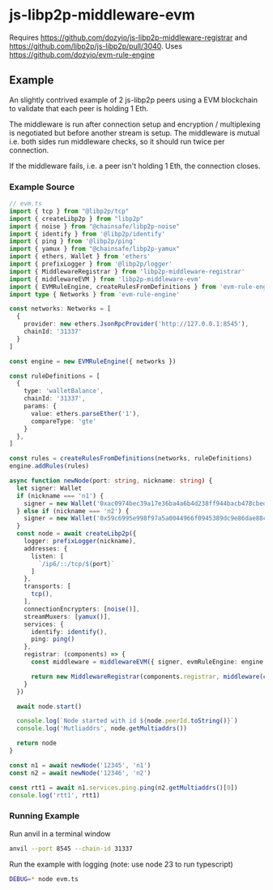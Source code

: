 # js-libp2p-middleware-evm

Requires https://github.com/dozyio/js-libp2p-middleware-registrar and https://github.com/libp2p/js-libp2p/pull/3040. Uses https://github.com/dozyio/evm-rule-engine

## Example

An slightly contrived example of 2 js-libp2p peers using a EVM blockchain to
validate that each peer is holding 1 Eth.

The middleware is run after connection setup and encryption / multiplexing is
negotiated but before another stream is setup. The middleware is mutual i.e.
both sides run middleware checks, so it should run twice per connection.

If the middleware fails, i.e. a peer isn't holding 1 Eth, the connection closes.

### Example Source

```typescript
// evm.ts
import { tcp } from "@libp2p/tcp"
import { createLibp2p } from "libp2p"
import { noise } from "@chainsafe/libp2p-noise"
import { identify } from '@libp2p/identify'
import { ping } from '@libp2p/ping'
import { yamux } from "@chainsafe/libp2p-yamux"
import { ethers, Wallet } from 'ethers'
import { prefixLogger } from '@libp2p/logger'
import { MiddlewareRegistrar } from 'libp2p-middleware-registrar'
import { middlewareEVM } from 'libp2p-middleware-evm'
import { EVMRuleEngine, createRulesFromDefinitions } from 'evm-rule-engine'
import type { Networks } from 'evm-rule-engine'

const networks: Networks = [
  {
    provider: new ethers.JsonRpcProvider('http://127.0.0.1:8545'),
    chainId: '31337'
  }
]

const engine = new EVMRuleEngine({ networks })

const ruleDefinitions = [
  {
    type: 'walletBalance',
    chainId: '31337',
    params: {
      value: ethers.parseEther('1'),
      compareType: 'gte'
    }
  },
]

const rules = createRulesFromDefinitions(networks, ruleDefinitions)
engine.addRules(rules)

async function newNode(port: string, nickname: string) {
  let signer: Wallet
  if (nickname === 'n1') {
    signer = new Wallet('0xac0974bec39a17e36ba4a6b4d238ff944bacb478cbed5efcae784d7bf4f2ff80')
  } else if (nickname === 'n2') {
    signer = new Wallet('0x59c6995e998f97a5a0044966f0945389dc9e86dae88c7a8412f4603b6b78690d')
  }
  const node = await createLibp2p({
    logger: prefixLogger(nickname),
    addresses: {
      listen: [
        `/ip6/::/tcp/${port}`
      ]
    },
    transports: [
      tcp(),
    ],
    connectionEncrypters: [noise()],
    streamMuxers: [yamux()],
    services: {
      identify: identify(),
      ping: ping()
    },
    registrar: (components) => {
      const middleware = middlewareEVM({ signer, evmRuleEngine: engine })

      return new MiddlewareRegistrar(components.registrar, middleware(components), components.logger)
    }
  })

  await node.start()

  console.log(`Node started with id ${node.peerId.toString()}`)
  console.log('Mutliaddrs', node.getMultiaddrs())

  return node
}

const n1 = await newNode('12345', 'n1')
const n2 = await newNode('12346', 'n2')

const rtt1 = await n1.services.ping.ping(n2.getMultiaddrs()[0])
console.log('rtt1', rtt1)
```

### Running Example
Run anvil in a terminal window
```sh
anvil --port 8545 --chain-id 31337
```

Run the example with logging (note: use node 23 to run typescript)
```sh
DEBUG=* node evm.ts
```

